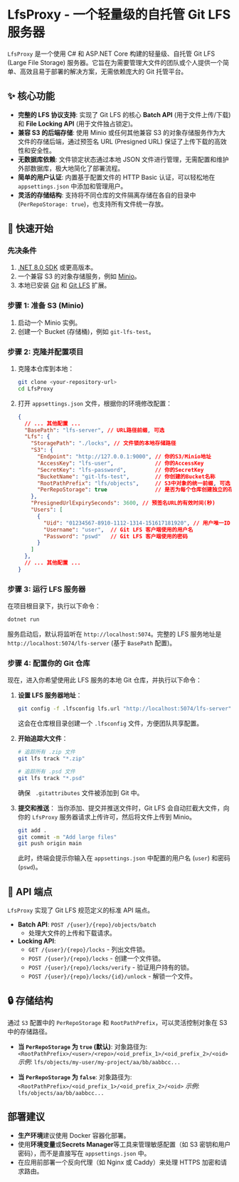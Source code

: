 ﻿# LfsProxy - 一个轻量级的自托管 Git LFS 服务器

`LfsProxy` 是一个使用 C# 和 ASP.NET Core 构建的轻量级、自托管 Git LFS (Large File Storage) 服务器。它旨在为需要管理大文件的团队或个人提供一个简单、高效且易于部署的解决方案，无需依赖庞大的 Git 托管平台。

## ✨ 核心功能

*   **完整的 LFS 协议支持**: 实现了 Git LFS 的核心 **Batch API** (用于文件上传/下载) 和 **File Locking API** (用于文件独占锁定)。
*   **兼容 S3 的后端存储**: 使用 Minio 或任何其他兼容 S3 的对象存储服务作为大文件的存储后端，通过预签名 URL (Presigned URL) 保证了上传下载的高效性和安全性。
*   **无数据库依赖**: 文件锁定状态通过本地 JSON 文件进行管理，无需配置和维护外部数据库，极大地简化了部署流程。
*   **简单的用户认证**: 内置基于配置文件的 HTTP Basic 认证，可以轻松地在 `appsettings.json` 中添加和管理用户。
*   **灵活的存储结构**: 支持将不同仓库的文件隔离存储在各自的目录中 (`PerRepoStorage: true`)，也支持所有文件统一存放。

## 🚀 快速开始

### 先决条件

1.  [.NET 8.0 SDK](https://dotnet.microsoft.com/download/dotnet/8.0) 或更高版本。
2.  一个兼容 S3 的对象存储服务，例如 [Minio](https://min.io/)。
3.  本地已安装 [Git](https://git-scm.com/) 和 [Git LFS](https://git-lfs.github.com/) 扩展。

### 步骤 1: 准备 S3 (Minio)

1.  启动一个 Minio 实例。
2.  创建一个 Bucket (存储桶)，例如 `git-lfs-test`。

### 步骤 2: 克隆并配置项目

1.  克隆本仓库到本地：
    ```bash
    git clone <your-repository-url>
    cd LfsProxy
    ```

2.  打开 `appsettings.json` 文件，根据你的环境修改配置：
    ```json
    {
      // ... 其他配置 ...
      "BasePath": "lfs-server", // URL路径前缀, 可选
      "Lfs": {
        "StoragePath": "./locks", // 文件锁的本地存储路径
        "S3": {
          "Endpoint": "http://127.0.0.1:9000", // 你的S3/Minio地址
          "AccessKey": "lfs-user",             // 你的AccessKey
          "SecretKey": "lfs-password",         // 你的SecretKey
          "BucketName": "git-lfs-test",        // 你创建的Bucket名称
          "RootPathPrefix": "lfs/objects",     // S3中对象的统一前缀, 可选
          "PerRepoStorage": true               // 是否为每个仓库创建独立的存储路径
        },
        "PresignedUrlExpirySeconds": 3600, // 预签名URL的有效时间(秒)
        "Users": [
          {
            "Uid": "01234567-8910-1112-1314-151617181920", // 用户唯一ID
            "Username": "user",  // Git LFS 客户端使用的用户名
            "Password": "pswd"   // Git LFS 客户端使用的密码
          }
        ]
      },
      // ... 其他配置 ...
    }
    ```

### 步骤 3: 运行 LFS 服务器

在项目根目录下，执行以下命令：

```bash
dotnet run
```

服务启动后，默认将监听在 `http://localhost:5074`。完整的 LFS 服务地址是 `http://localhost:5074/lfs-server` (基于 `BasePath` 配置)。

### 步骤 4: 配置你的 Git 仓库

现在，进入你希望使用此 LFS 服务的本地 Git 仓库，并执行以下命令：

1.  **设置 LFS 服务器地址**：
    ```bash
    git config -f .lfsconfig lfs.url "http://localhost:5074/lfs-server"
    ```
    这会在仓库根目录创建一个 `.lfsconfig` 文件，方便团队共享配置。

2.  **开始追踪大文件**：
    ```bash
    # 追踪所有 .zip 文件
    git lfs track "*.zip"
    
    # 追踪所有 .psd 文件
    git lfs track "*.psd"
    ```
    确保 ` .gitattributes` 文件被添加到 Git 中。

3.  **提交和推送**：
    当你添加、提交并推送文件时，Git LFS 会自动拦截大文件，向你的 `LfsProxy` 服务器请求上传许可，然后将文件上传到 Minio。
    ```bash
    git add .
    git commit -m "Add large files"
    git push origin main
    ```
    此时，终端会提示你输入在 `appsettings.json` 中配置的用户名 (`user`) 和密码 (`pswd`)。

## 🔧 API 端点

`LfsProxy` 实现了 Git LFS 规范定义的标准 API 端点。

*   **Batch API**: `POST /{user}/{repo}/objects/batch`
    *   处理大文件的上传和下载请求。
*   **Locking API**:
    *   `GET /{user}/{repo}/locks` - 列出文件锁。
    *   `POST /{user}/{repo}/locks` - 创建一个文件锁。
    *   `POST /{user}/{repo}/locks/verify` - 验证用户持有的锁。
    *   `POST /{user}/{repo}/locks/{id}/unlock` - 解锁一个文件。

## 🔒 存储结构

通过 `S3` 配置中的 `PerRepoStorage` 和 `RootPathPrefix`，可以灵活控制对象在 S3 中的存储路径。

*   **当 `PerRepoStorage` 为 `true` (默认)**:
    对象路径为: `<RootPathPrefix>/<user>/<repo>/<oid_prefix_1>/<oid_prefix_2>/<oid>`
    *示例*: `lfs/objects/my-user/my-project/aa/bb/aabbcc...`

*   **当 `PerRepoStorage` 为 `false`**:
    对象路径为: `<RootPathPrefix>/<oid_prefix_1>/<oid_prefix_2>/<oid>`
    *示例*: `lfs/objects/aa/bb/aabbcc...`

## 部署建议

*   **生产环境**建议使用 Docker 容器化部署。
*   使用**环境变量**或**Secrets Manager**等工具来管理敏感配置（如 S3 密钥和用户密码），而不是直接写在 `appsettings.json` 中。
*   在应用前部署一个反向代理（如 Nginx 或 Caddy）来处理 HTTPS 加密和请求路由。
